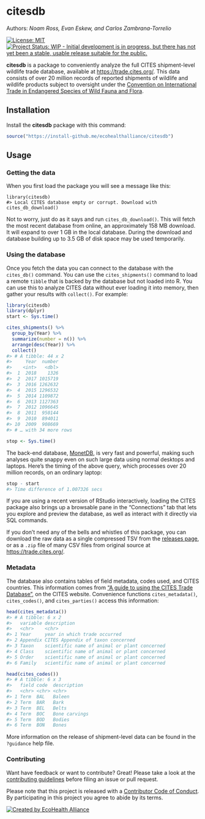 
<!-- README.md is generated from README.Rmd. Please edit that file -->

# citesdb

Authors: *Noam Ross, Evan Eskew, and Carlos Zambrana-Torrelio*

[![License:
MIT](https://img.shields.io/badge/License-MIT-blue.svg)](https://opensource.org/licenses/MIT)
[![Project Status: WIP - Initial development is in progress, but there
has not yet been a stable, usable release suitable for the
public.](http://www.repostatus.org/badges/latest/wip.svg)](http://www.repostatus.org/#wip)

**citesdb** is a package to conveniently analyze the full CITES
shipment-level wildlife trade database, available at
<https://trade.cites.org/>. This data consists of over 20 million
records of reported shipments of wildlife and wildlife products subject
to oversight under the [Convention on International Trade in Endangered
Species of Wild Fauna and Flora](https://www.cites.org).

## Installation

Install the **citesdb** package with this command:

``` r
source("https://install-github.me/ecohealthalliance/citesdb")
```

## Usage

### Getting the data

When you first load the package you will see a message like this:

    library(citesdb)
    #> Local CITES database empty or corrupt. Download with cites_db_download()

Not to worry, just do as it says and run `cites_db_download()`. This
will fetch the most recent database from online, an approximately 158 MB
download. It will expand to over 1 GB in the local database. During the
download and database building up to 3.5 GB of disk space may be used
temporarily.

### Using the database

Once you fetch the data you can connect to the database with the
`cites_db()` command. You can use the `cites_shipments()` command to
load a remote `tibble` that is backed by the database but not loaded
into R. You can use this to analyze CITES data without ever loading it
into memory, then gather your results with `collect()`. For example:

``` r
library(citesdb)
library(dplyr)
start <- Sys.time()

cites_shipments() %>%
  group_by(Year) %>%
  summarize(number = n()) %>%
  arrange(desc(Year)) %>%
  collect()
#> # A tibble: 44 x 2
#>     Year  number
#>    <int>   <dbl>
#>  1  2018    1326
#>  2  2017 1015719
#>  3  2016 1262632
#>  4  2015 1296532
#>  5  2014 1109872
#>  6  2013 1127363
#>  7  2012 1096645
#>  8  2011  950144
#>  9  2010  894011
#> 10  2009  908669
#> # … with 34 more rows

stop <- Sys.time()
```

The back-end database, [MonetDB](https://monetdb.org), is very fast and
powerful, making such analyses quite snappy even on such large data
using normal desktops and laptops. Here’s the timing of the above query,
which processes over 20 million records, on an ordinary laptop:

``` r
stop - start
#> Time difference of 1.007326 secs
```

If you are using a recent version of RStudio interactively, loading the
CITES package also brings up a browsable pane in the “Connections” tab
that lets you explore and preview the database, as well as interact with
it directly via SQL commands.

If you don’t need any of the bells and whistles of this package, you can
download the raw data as a single compressed TSV from the [releases
page](https://github.com/ecohealthalliance/citesdb/releases), or as a
`.zip` file of many CSV files from original source at
<https://trade.cites.org/>.

### Metadata

The database also contains tables of field metadata, codes used, and
CITES countries. This information comes from [“A guide to using the
CITES Trade
Database”](https://trade.cites.org/cites_trade_guidelines/en-CITES_Trade_Database_Guide.pdf),
on the CITES website. Convenience functions `cites_metadata()`,
`cites_codes()`, and `cites_parties()` access this information:

``` r
head(cites_metadata())
#> # A tibble: 6 x 2
#>   variable description                                 
#>   <chr>    <chr>                                       
#> 1 Year     year in which trade occurred                
#> 2 Appendix CITES Appendix of taxon concerned           
#> 3 Taxon    scientific name of animal or plant concerned
#> 4 Class    scientific name of animal or plant concerned
#> 5 Order    scientific name of animal or plant concerned
#> 6 Family   scientific name of animal or plant concerned

head(cites_codes())
#> # A tibble: 6 x 3
#>   field code  description  
#>   <chr> <chr> <chr>        
#> 1 Term  BAL   Baleen       
#> 2 Term  BAR   Bark         
#> 3 Term  BEL   Belts        
#> 4 Term  BOC   Bone carvings
#> 5 Term  BOD   Bodies       
#> 6 Term  BON   Bones
```

More information on the release of shipment-level data can be found in
the `?guidance` help file.

### Contributing

Want have feedback or want to contribute? Great\! Please take a look at
the [contributing
guidelines](https://github.com/ecohealthalliance/citesdb/blob/master/.github/CONTRIBUTING.md)
before filing an issue or pull request.

Please note that this project is released with a [Contributor Code of
Conduct](https://github.com/ecohealthalliance/citesdb/blob/master/.github/CODE_OF_CONDUCT.md).
By participating in this project you agree to abide by its terms.

[![Created by EcoHealth
Alliance](https://github.com/ecohealthalliance/citesdb/blob/master/inst/img/eha-footer.png)](https://www.ecohealthalliance.org/)
